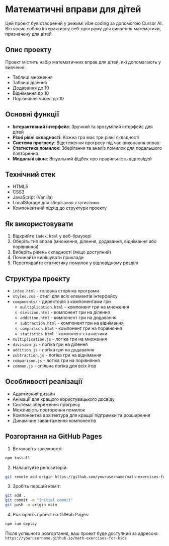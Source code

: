 # Математичні вправи для дітей

Цей проект був створений у режимі vibe coding за допомогою Cursor AI. Він являє собою інтерактивну веб-програму для вивчення математики, призначену для дітей.

## Опис проекту

Проект містить набір математичних вправ для дітей, які допомагають у вивченні:
- Таблиці множення
- Таблиці ділення
- Додавання до 10
- Віднімання до 10
- Порівняння чисел до 10

## Основні функції

- **Інтерактивний інтерфейс**: Зручний та зрозумілий інтерфейс для дітей
- **Різні рівні складності**: Кожна гра має три рівні складності
- **Система прогресу**: Відстеження прогресу під час виконання вправ
- **Статистика помилок**: Зберігання та аналіз помилок для подальшого повторення
- **Модальні вікна**: Візуальний фідбек про правильність відповідей

## Технічний стек

- HTML5
- CSS3
- JavaScript (Vanilla)
- LocalStorage для зберігання статистики
- Компонентний підхід до структури проекту

## Як використовувати

1. Відкрийте `index.html` у веб-браузері
2. Оберіть тип вправ (множення, ділення, додавання, віднімання або порівняння)
3. Виберіть рівень складності (якщо доступний)
4. Починайте вирішувати приклади
5. Переглядайте статистику помилок у відповідному розділі

## Структура проекту

- `index.html` - головна сторінка програми
- `styles.css` - стилі для всіх елементів інтерфейсу
- `components/` - директорія з компонентами гри
  - `multiplication.html` - компонент гри на множення
  - `division.html` - компонент гри на ділення
  - `addition.html` - компонент гри на додавання
  - `subtraction.html` - компонент гри на віднімання
  - `comparison.html` - компонент гри на порівняння
  - `statistics.html` - компонент статистики
- `multiplication.js` - логіка гри на множення
- `division.js` - логіка гри на ділення
- `addition.js` - логіка гри на додавання
- `subtraction.js` - логіка гри на віднімання
- `comparison.js` - логіка гри на порівняння
- `common.js` - спільна логіка для всіх ігор

## Особливості реалізації

- Адаптивний дизайн
- Анімації для кращого користувацького досвіду
- Система збереження прогресу
- Можливість повторення помилок
- Компонентна архітектура для кращої підтримки та розширення
- Динамічне завантаження компонентів

## Розгортання на GitHub Pages

1. Встановіть залежності:
```bash
npm install
```

2. Налаштуйте репозиторій:
```bash
git remote add origin https://github.com/yourusername/math-exercises-for-kids.git
```

3. Зробіть перший коміт:
```bash
git add .
git commit -m "Initial commit"
git push -u origin main
```

4. Розгорніть проект на GitHub Pages:
```bash
npm run deploy
```

Після успішного розгортання, ваш проект буде доступний за адресою:
`https://yourusername.github.io/math-exercises-for-kids` 